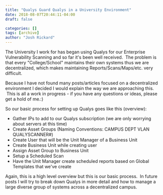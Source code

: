 ```yaml
---
title: "Qualys Guard Qualys in a University Environment"
date: 2018-08-07T20:44:11-04:00
draft: false

categories: []
tags: [archive]
author: "Josh Rickard"
---
```

The University I work for has began using Qualys for our Enterprise Vulnerability Scanning and so far it's been well received.  The problem is that every "College/School" maintains their own systems thus we are decentralized, which makes maintaining Reports/Scans/Maps/etc. very difficult.

Because I have not found many posts/articles focused on a decentralized environment I decided I would explain the way we are approaching this.  This is all a work in progress - if you have any questions or ideas, please get a hold of me.:)

So our basic process for setting up Qualys goes like this (overview):
<ul>
	<li>Gather IPs to add to our Qualys subscription (we are only worrying about servers at this time)</li>
	<li>Create Asset Groups (Naming Conventions: CAMPUS DEPT VLAN QUALYSCANNER#)</li>
	<li>Create User that will be the Unit Manager of a Business Unit</li>
	<li>Create Business Unit while creating user</li>
	<li>Assign Asset Group to Business Unit</li>
	<li>Setup a Scheduled Scan</li>
	<li>Have the Unit Manager create scheduled reports based on Global Templates that we've create</li>
</ul>
Again, this is a high level overview but this is our basic process.  In future posts I will try to break down Qualys in more detail and how to manage a large diverse group of systems across a decentralized campus.
